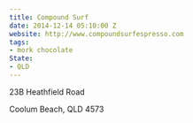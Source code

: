 ```yaml
---
title: Compound Surf
date: 2014-12-14 05:10:00 Z
website: http://www.compoundsurfespresso.com
tags:
- mork chocolate
State:
- QLD
---
```


23B Heathfield Road

Coolum Beach, QLD 4573
